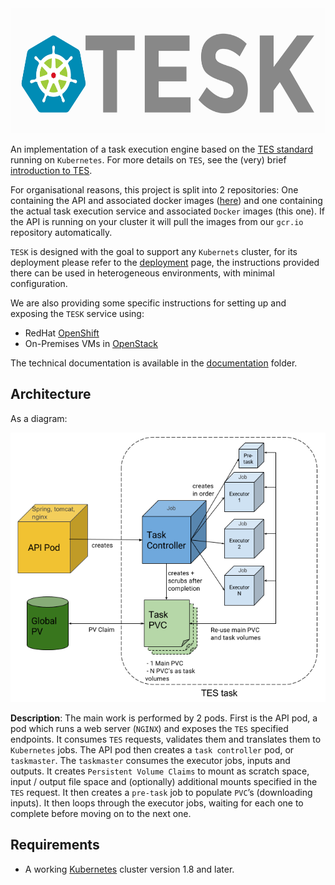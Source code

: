 <img src="docs/TESKlogowfont.png" height="200">

An implementation of a task execution engine based on the [TES standard](https://github.com/ga4gh/task-execution-schemas) running on `Kubernetes`. For more details on `TES`, see the (very) brief [introduction to TES](tesintro.md).

For organisational reasons, this project is split into 2 repositories: One containing the API and associated docker images ([here](https://github.com/EMBL-EBI-TSI/tesk-api)) and one containing the actual task execution service and associated `Docker` images (this one). If the API is running on your cluster it will pull the images from our `gcr.io` repository automatically.

`TESK` is designed with the goal to support any `Kubernets` cluster, for its deployment please refer to the [deployment](documentation/deployment.md) page, the instructions provided there can be used in heterogeneous environments, with minimal configuration.

We are also providing some specific instructions for setting up and exposing the `TESK` service using:

-   RedHat [OpenShift](documentation/openshift_setup.md)
-   On-Premises VMs in [OpenStack](documentation/ingress.md)

The technical documentation is available in the [documentation](documentation) folder.


## Architecture
As a diagram:

![TESK architecture](docs/architecture.png)

**Description**: The main work is performed by 2 pods. First is the API pod, a pod which runs a web server (`NGINX`) and exposes the `TES` specified endpoints. It consumes `TES` requests, validates them and translates them to `Kubernetes` jobs. The API pod then creates a `task controller` pod, or `taskmaster`. The `taskmaster` consumes the executor jobs, inputs and outputs. It creates `Persistent Volume Claims` to mount as scratch space, input / output file space and (optionally) additional mounts specified in the `TES` request. It then creates a `pre-task` job to populate `PVC`’s (downloading inputs). It then loops through the executor jobs, waiting for each one to complete before moving on to the next one.

## Requirements
-   A working [Kubernetes](https://kubernetes.io/) cluster version 1.8 and later.
